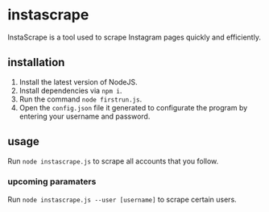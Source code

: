 # instascrape
InstaScrape is a tool used to scrape Instagram pages quickly and efficiently.

## installation
1. Install the latest version of NodeJS.
2. Install dependencies via ``npm i``.
3. Run the command ``node firstrun.js``.
4. Open the ``config.json`` file it generated to configurate the program by entering your username and password.

## usage
Run ``node instascrape.js`` to scrape all accounts that you follow.

### upcoming paramaters
Run ``node instascrape.js --user [username]`` to scrape certain users.